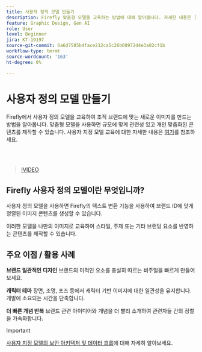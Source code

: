 ```yaml
---
title: 사용자 정의 모델 만들기
description: Firefly 맞춤형 모델을 교육하는 방법에 대해 알아봅니다. 자세한 내용은 [여기](https://helpx.adobe.com/kr/firefly/web/work-with-enterprise-features/train-custom-models/custom-models-overview.html)에서 확인할 수 있습니다.
feature: Graphic Design, Gen AI
role: User
level: Beginner
jira: KT-19197
source-git-commit: 6a6d7585b4face212ca5c26b60972d4e3a02cf1b
workflow-type: tm+mt
source-wordcount: '163'
ht-degree: 0%

---
```


# 사용자 정의 모델 만들기

Firefly에서 사용자 정의 모델을 교육하여 조직 브랜드에 맞는 새로운 이미지를 만드는 방법을 알아봅니다. 맞춤형 모델을 사용하면 규모에 맞게 관련성 있고 개인 맞춤화된 콘텐츠를 제작할 수 있습니다. 사용자 지정 모델 교육에 대한 자세한 내용은 [여기](https://helpx.adobe.com/kr/firefly/web/work-with-enterprise-features/train-custom-models/custom-models-overview.html)를 참조하세요.

<br> 

>[!VIDEO](https://video.tv.adobe.com/v/3474938?quality=12&learn=on&hidetitle=true&captions=kor)

## Firefly 사용자 정의 모델이란 무엇입니까?

사용자 정의 모델을 사용하면 Firefly의 텍스트 변환 기능을 사용하여 브랜드 ID에 맞게 정렬된 이미지 콘텐츠를 생성할 수 있습니다.

이러한 모델을 나만의 이미지로 교육하여 스타일, 주제 또는 기타 브랜딩 요소를 반영하는 콘텐츠를 제작할 수 있습니다.

## 주요 이점 / 활용 사례

**브랜드 일관적인 디자인** 브랜드의 미적인 요소를 충실히 따르는 비주얼을 빠르게 만들어 보세요.

**캐릭터 테마** 장면, 조명, 포즈 등에서 캐릭터 기반 이미지에 대한 일관성을 유지합니다. 개발에 소요되는 시간을 단축합니다.

**더 빠른 개념 반복** 브랜드 관련 아이디어와 개념을 더 빨리 소개하여 관련자들 간의 정렬을 가속화합니다.

>[!IMPORTANT]
>
>[사용자 지정 모델의 보안 아키텍처 및 데이터 흐름](https://www.adobe.com/content/dam/cc/en/trust-center/ungated/whitepapers/creative-cloud/adobe-firefly-custom-models-security-fact-sheet.pdf)에 대해 자세히 알아보세요.
